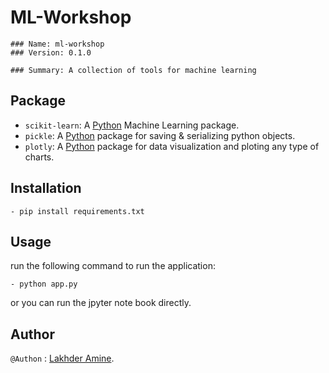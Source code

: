# ML-Workshop

    ### Name: ml-workshop
    ### Version: 0.1.0

    ### Summary: A collection of tools for machine learning

## Package

- `scikit-learn`: A [Python](#Python) Machine Learning package.
- `pickle`: A [Python](#Python) package for saving & serializing python objects.
- `plotly`: A [Python](#Python) package for data visualization and ploting any type of charts.

## Installation

    - pip install requirements.txt

## Usage

run the following command to run the application:

    - python app.py

or you can run the jpyter note book directly.

## Author

`@Authon` : [Lakhder Amine](#Author).